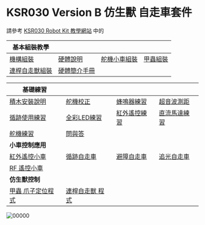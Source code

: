 # KSR030 Version B 仿生獸 自走車套件

請參考 [KSR030 Robot Kit 教學網站](http://ksr030.kaise.com.tw/) 中的



| **基本組裝教學**                               |                                                              |                                              |                                          |
| ---------------------------------------------- | ------------------------------------------------------------ | -------------------------------------------- | ---------------------------------------- |
| [機構組裝](https://youtu.be/OnJ8ljITW3o)       | [硬體說明](https://youtu.be/P9D08Kve8b0)                     | [舵機小車組裝](https://youtu.be/GRCzeDlOfcA) | [甲蟲組裝](https://youtu.be/hWW7tKEwA2w) |
| [連桿自走獸組裝](https://youtu.be/Aig611j7Tu4) | [硬體簡介手冊](http://ksr030.kaise.com.tw/manual/KSR030.pdf) |                                              |                                          |

| **基礎練習**                                                 |                                                              |                                                            |                                                            |
| ------------------------------------------------------------ | ------------------------------------------------------------ | ---------------------------------------------------------- | ---------------------------------------------------------- |
| [積木安裝說明](http://ksr030.kaise.com.tw/docs/EX001.html)   | [舵機校正](http://ksr030.kaise.com.tw/docs/EX001-1.html)     | [蜂鳴器練習](http://ksr030.kaise.com.tw/docs/EX002.html)   | [超音波測距](http://ksr030.kaise.com.tw/docs/EX003.html)   |
| [循跡使用練習](http://ksr030.kaise.com.tw/docs/EX004.html)   | [全彩LED練習](http://ksr030.kaise.com.tw/docs/EX005.html)    | [紅外遙控練習](http://ksr030.kaise.com.tw/docs/EX006.html) | [直流馬達練習](http://ksr030.kaise.com.tw/docs/EX007.html) |
| [舵機練習](http://ksr030.kaise.com.tw/docs/EX008.html)       | [問與答](http://ksr030.kaise.com.tw/docs/EX-QA.html)         |                                                            |                                                            |
| **小車控制應用**                                             |                                                              |                                                            |                                                            |
| [紅外遙控小車](http://ksr030.kaise.com.tw/docs/EX101.html)   | [循跡自走車](http://ksr030.kaise.com.tw/docs/EX102.html)     | [避障自走車](http://ksr030.kaise.com.tw/docs/EX103.html)   | [追光自走車](http://ksr030.kaise.com.tw/docs/EX104.html)   |
| [RF 遙控小車](http://ksr030.kaise.com.tw/docs/EX105.html)    |                                                              |                                                            |                                                            |
| **仿生獸控制**                                               |                                                              |                                                            |                                                            |
| [甲蟲 爪子定位程式](http://ksr030.kaise.com.tw/docs/EX201.html) | [連桿自走獸 程式](http://ksr030.kaise.com.tw/docs/EX202.html) |                                                            |                                                            |



<img src="D:\work\github\kaise-ksrobot\docs_source\ch\KSR\Car\images\KSR030\001.jpg" alt="00000" style="zoom:100%;" />

